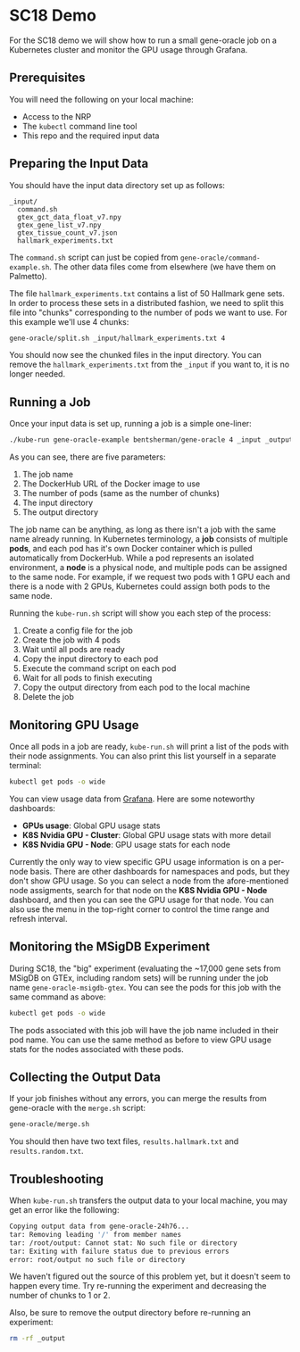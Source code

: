 # SC18 Demo

For the SC18 demo we will show how to run a small gene-oracle job on a Kubernetes cluster and monitor the GPU usage through Grafana.

## Prerequisites

You will need the following on your local machine:

- Access to the NRP
- The `kubectl` command line tool
- This repo and the required input data

## Preparing the Input Data

You should have the input data directory set up as follows:
```
_input/
  command.sh
  gtex_gct_data_float_v7.npy
  gtex_gene_list_v7.npy
  gtex_tissue_count_v7.json
  hallmark_experiments.txt
```

The `command.sh` script can just be copied from `gene-oracle/command-example.sh`. The other data files come from elsewhere (we have them on Palmetto).

The file `hallmark_experiments.txt` contains a list of 50 Hallmark gene sets. In order to process these sets in a distributed fashion, we need to split this file into "chunks" corresponding to the number of pods we want to use. For this example we'll use 4 chunks:
```bash
gene-oracle/split.sh _input/hallmark_experiments.txt 4
```

You should now see the chunked files in the input directory. You can remove the `hallmark_experiments.txt` from the `_input` if you want to, it is no longer needed.

## Running a Job

Once your input data is set up, running a job is a simple one-liner:
```bash
./kube-run gene-oracle-example bentsherman/gene-oracle 4 _input _output
```

As you can see, there are five parameters:
1. The job name
2. The DockerHub URL of the Docker image to use
3. The number of pods (same as the number of chunks)
4. The input directory
5. The output directory

The job name can be anything, as long as there isn't a job with the same name already running. In Kubernetes terminology, a __job__ consists of multiple __pods__, and each pod has it's own Docker container which is pulled automatically from DockerHub. While a pod represents an isolated environment, a __node__ is a physical node, and multiple pods can be assigned to the same node. For example, if we request two pods with 1 GPU each and there is a node with 2 GPUs, Kubernetes could assign both pods to the same node.

Running the `kube-run.sh` script will show you each step of the process:
1. Create a config file for the job
2. Create the job with 4 pods
3. Wait until all pods are ready
4. Copy the input directory to each pod
5. Execute the command script on each pod
6. Wait for all pods to finish executing
7. Copy the output directory from each pod to the local machine
8. Delete the job

## Monitoring GPU Usage

Once all pods in a job are ready, `kube-run.sh` will print a list of the pods with their node assignments. You can also print this list yourself in a separate terminal:
```bash
kubectl get pods -o wide
```

You can view usage data from [Grafana](https://grafana.nautilus.optiputer.net/). Here are some noteworthy dashboards:
- __GPUs usage__: Global GPU usage stats
- __K8S Nvidia GPU - Cluster__: Global GPU usage stats with more detail
- __K8S Nvidia GPU - Node__: GPU usage stats for each node

Currently the only way to view specific GPU usage information is on a per-node basis. There are other dashboards for namespaces and pods, but they don't show GPU usage. So you can select a node from the afore-mentioned node assigments, search for that node on the __K8S Nvidia GPU - Node__ dashboard, and then you can see the GPU usage for that node. You can also use the menu in the top-right corner to control the time range and refresh interval.

## Monitoring the MSigDB Experiment

During SC18, the "big" experiment (evaluating the ~17,000 gene sets from MSigDB on GTEx, including random sets) will be running under the job name `gene-oracle-msigdb-gtex`. You can see the pods for this job with the same command as above:
```bash
kubectl get pods -o wide
```

The pods associated with this job will have the job name included in their pod name. You can use the same method as before to view GPU usage stats for the nodes associated with these pods.

## Collecting the Output Data

If your job finishes without any errors, you can merge the results from gene-oracle with the `merge.sh` script:
```bash
gene-oracle/merge.sh
```

You should then have two text files, `results.hallmark.txt` and `results.random.txt`.

## Troubleshooting

When `kube-run.sh` transfers the output data to your local machine, you may get an error like the following:
```bash
Copying output data from gene-oracle-24h76...
tar: Removing leading '/' from member names
tar: /root/output: Cannot stat: No such file or directory
tar: Exiting with failure status due to previous errors
error: root/output no such file or directory
```

We haven't figured out the source of this problem yet, but it doesn't seem to happen every time. Try re-running the experiment and decreasing the number of chunks to 1 or 2.

Also, be sure to remove the output directory before re-running an experiment:
```bash
rm -rf _output
```

